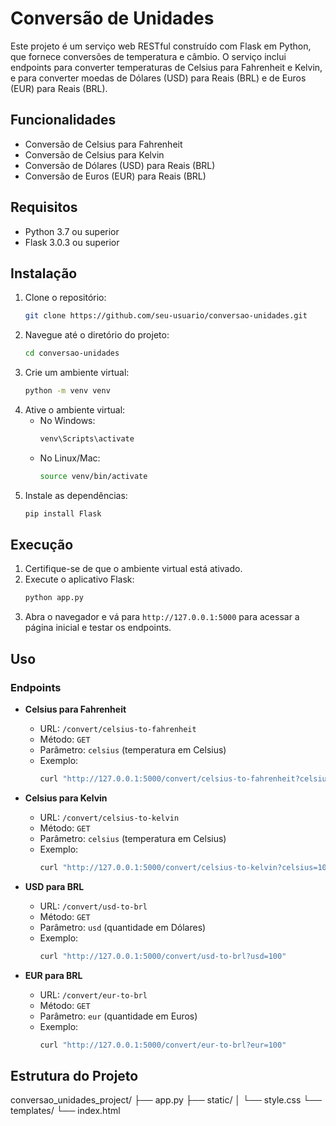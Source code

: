 # Conversão de Unidades

Este projeto é um serviço web RESTful construído com Flask em Python, que fornece conversões de temperatura e câmbio. O serviço inclui endpoints para converter temperaturas de Celsius para Fahrenheit e Kelvin, e para converter moedas de Dólares (USD) para Reais (BRL) e de Euros (EUR) para Reais (BRL).

## Funcionalidades

- Conversão de Celsius para Fahrenheit
- Conversão de Celsius para Kelvin
- Conversão de Dólares (USD) para Reais (BRL)
- Conversão de Euros (EUR) para Reais (BRL)

## Requisitos

- Python 3.7 ou superior
- Flask 3.0.3 ou superior

## Instalação

1. Clone o repositório:
    ```sh
    git clone https://github.com/seu-usuario/conversao-unidades.git
    ```
2. Navegue até o diretório do projeto:
    ```sh
    cd conversao-unidades
    ```
3. Crie um ambiente virtual:
    ```sh
    python -m venv venv
    ```
4. Ative o ambiente virtual:
    - No Windows:
      ```sh
      venv\Scripts\activate
      ```
    - No Linux/Mac:
      ```sh
      source venv/bin/activate
      ```
5. Instale as dependências:
    ```sh
    pip install Flask
    ```

## Execução

1. Certifique-se de que o ambiente virtual está ativado.
2. Execute o aplicativo Flask:
    ```sh
    python app.py
    ```
3. Abra o navegador e vá para `http://127.0.0.1:5000` para acessar a página inicial e testar os endpoints.

## Uso

### Endpoints

- **Celsius para Fahrenheit**
  - URL: `/convert/celsius-to-fahrenheit`
  - Método: `GET`
  - Parâmetro: `celsius` (temperatura em Celsius)
  - Exemplo:
    ```sh
    curl "http://127.0.0.1:5000/convert/celsius-to-fahrenheit?celsius=100"
    ```

- **Celsius para Kelvin**
  - URL: `/convert/celsius-to-kelvin`
  - Método: `GET`
  - Parâmetro: `celsius` (temperatura em Celsius)
  - Exemplo:
    ```sh
    curl "http://127.0.0.1:5000/convert/celsius-to-kelvin?celsius=100"
    ```

- **USD para BRL**
  - URL: `/convert/usd-to-brl`
  - Método: `GET`
  - Parâmetro: `usd` (quantidade em Dólares)
  - Exemplo:
    ```sh
    curl "http://127.0.0.1:5000/convert/usd-to-brl?usd=100"
    ```

- **EUR para BRL**
  - URL: `/convert/eur-to-brl`
  - Método: `GET`
  - Parâmetro: `eur` (quantidade em Euros)
  - Exemplo:
    ```sh
    curl "http://127.0.0.1:5000/convert/eur-to-brl?eur=100"
    ```

## Estrutura do Projeto
conversao_unidades_project/
├── app.py
├── static/
│ └── style.css
└── templates/
└── index.html


